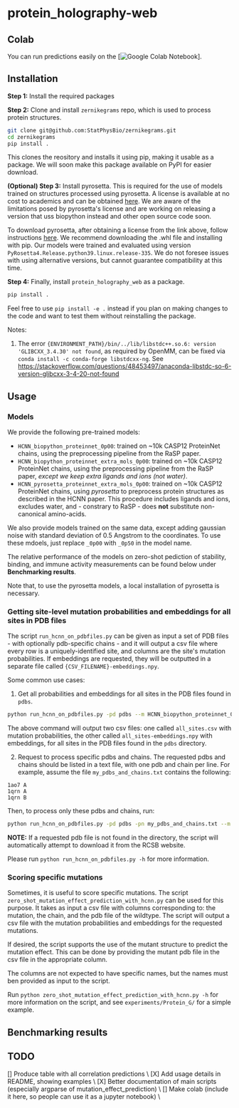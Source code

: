 # protein_holography-web


## Colab

You can run predictions easily on the [![Google Colab Notebook](https://colab.research.google.com/drive/1JQxkXeGZJYYcPNglN3rYUYiOuUOkwJPL#scrollTo=pfOyfkx_tvBf)].


## Installation

**Step 1:** Install the required packages


**Step 2:** Clone and install `zernikegrams` repo, which is used to process protein structures.
```bash
git clone git@github.com:StatPhysBio/zernikegrams.git
cd zernikegrams
pip install .
```
This clones the reository and installs it using pip, making it usable as a package.
We will soon make this package available on PyPI for easier download.

**(Optional) Step 3:** Install pyrosetta. This is required for the use of models trained on structures processed using pyrosetta. A license is available at no cost to academics and can be obtained [here](https://www.pyrosetta.org/home/licensing-pyrosetta). We are aware of the limitations posed by pyrosetta's license and are working on releasing a version that uss biopython instead and other open source code soon.

To download pyrosetta, after obtaining a license from the link above, follow instructions [here](https://www.pyrosetta.org/downloads#h.6vttn15ac69d). We recommend downloading the .whl file and installing with pip. Our models were trained and evaluated using version `PyRosetta4.Release.python39.linux.release-335`. We do not foresee issues with using alternative versions, but cannot guarantee compatibility at this time.

**Step 4:** Finally, install `protein_holography_web` as a package.
```bash
pip install .
```

Feel free to use `pip install -e .` instead if you plan on making changes to the code and want to test them without reinstalling the package.


Notes:
1. The error `{ENVIRONMENT_PATH}/bin/../lib/libstdc++.so.6: version 'GLIBCXX_3.4.30' not found`, as required by OpenMM, can be fixed via `conda install -c conda-forge libstdcxx-ng`. See https://stackoverflow.com/questions/48453497/anaconda-libstdc-so-6-version-glibcxx-3-4-20-not-found



## Usage

### Models

We provide the following pre-trained models:
- `HCNN_biopython_proteinnet_0p00`: trained on ~10k CASP12 ProteinNet chains, using the preprocessing pipeline from the RaSP paper.
- `HCNN_biopython_proteinnet_extra_mols_0p00`: trained on ~10k CASP12 ProteinNet chains, using the preprocessing pipeline from the RaSP paper, *except we keep extra ligands and ions (not water)*.
- `HCNN_pyrosetta_proteinnet_extra_mols_0p00`: trained on ~10k CASP12 ProteinNet chains, using *pyrosetta* to preprocess protein structures as described in the HCNN paper. This procedure includes ligands and ions, excludes water, and - constrary to RaSP - does **not** substitute non-canonical amino-acids.

We also provide models trained on the same data, except adding gaussian noise with standard deviation of 0.5 Angstrom to the coordinates. To use these mdoels, just replace `_0p00` with `_0p50` in the model name.

The relative performance of the models on zero-shot pediction of stability, binding, and immune activity measurements can be found below under **Benchmarking results**.

Note that, to use the pyrosetta models, a local installation of pyrosetta is necessary.


### Getting site-level mutation probabilities and embeddings for all sites in PDB files

The script `run_hcnn_on_pdbfiles.py` can be given as input a set of PDB files - with optionally pdb-specific chains - and it will output a csv file where every row is a uniquely-identified site, and columns are the site's mutation probabilities. If embeddings are requested, they will be outputted in a separate file called `{CSV_FILENAME}-embeddings.npy`.

Some common use cases:

1. Get all probabilities and embeddings for all sites in the PDB files found in `pdbs`.
```bash
python run_hcnn_on_pdbfiles.py -pd pdbs --m HCNN_biopython_proteinnet_0p00 -o all_sites.csv -r probas embeddings
```
The above command will output two csv files: one called `all_sites.csv` with mutation probabilities, the other called `all_sites-embeddings.npy` with embeddings, for all sites in the PDB files found in the `pdbs` directory.

2. Request to process specific pdbs and chains.
The requested pdbs and chains should be listed in a text file, with one pdb and chain per line. For example, assume the file `my_pdbs_and_chains.txt` contains the following:
```
1ao7 A
1qrn A
1qrn B
```
Then, to process only these pdbs and chains, run:
```bash
python run_hcnn_on_pdbfiles.py -pd pdbs -pn my_pdbs_and_chains.txt --m HCNN_biopython_proteinnet_0p00 -o specific_chains.csv -r probas embeddings
```

**NOTE:** If a requested pdb file is not found in the directory, the script will automatically attempt to download it from the RCSB website.


Please run `python run_hcnn_on_pdbfiles.py -h` for more information.


### Scoring specific mutations

Sometimes, it is useful to score specific mutations. The script `zero_shot_mutation_effect_prediction_with_hcnn.py` can be used for this purpose. It takes as input a csv file with columns corresponding to: the mutation, the chain, and the pdb file of the wildtype. The script will output a csv file with the mutation probabilities and embeddings for the requested mutations.

If desired, the script supports the use of the mutant structure to predict the mutation effect. This can be done by providing the mutant pdb file in the csv file in the appropriate column.

The columns are not expected to have specific names, but the names must ben provided as input to the script.

Run `python zero_shot_mutation_effect_prediction_with_hcnn.py -h` for more information on the script, and see `experiments/Protein_G/` for a simple example.


## Benchmarking results




## TODO

[] Produce table with all correlation predictions \\
[X] Add usage details in README, showing examples \\
[X] Better documentation of main scripts (especially argparse of mutation_effect_prediction) \\
[] Make colab (include it here, so people can use it as a jupyter notebook) \\

